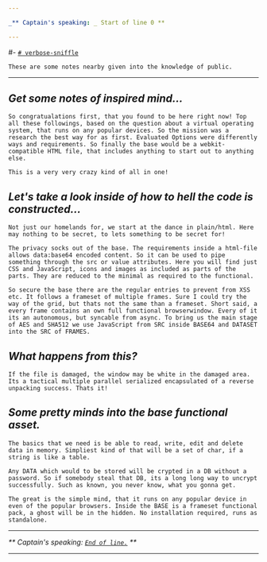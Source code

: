 ```yaml
---

_** Captain's speaking: _ Start of line 0 **

---
```


#- [`# verbose-sniffle`](./)

`These are some notes nearby given into the knowledge of public.`

 ---

## _Get some notes of inspired mind..._
`So congratualations first, that you found to be here right now! Top all these followings, based on the question about a virtual operating system, that runs on any popular devices. So the mission was a research the best way for as first. Evaluated Options were differently ways and requirements. So finally the base would be a webkit-compatible HTML file, that includes anything to start out to anything else.`

`This is a very very crazy kind of all in one!`

## _Let's take a look inside of how to hell the code is constructed..._

`Not just our homelands for, we start at the dance in plain/html. Here may nothing to be secret, to lets something to be secret for!`

`The privacy socks out of the base. The requirements inside a html-file allows data:base64 encoded content. So it can be used to pipe something through the src or value attributes. Here you will find just CSS and JavaScript, icons and images as included as parts of the parts. They are reduced to the minimal as required to the functional.`

`So secure the base there are the regular entries to prevent from XSS etc. It follows a frameset of multiple frames. Sure I could try the way of the grid, but thats not the same than a frameset. Short said, a every frame contains an own full functional browserwindow. Every of it its an autonomous, but syncable from async. To bring us the main stage of AES and SHA512 we use JavaScript from SRC inside BASE64 and DATASET into the SRC of FRAMES.`

## _What happens from this?_

`If the file is damaged, the window may be white in the damaged area. Its a tactical multiple parallel serialized encapsulated of a reverse unpacking success. Thats it!`

## _Some pretty minds into the base functional asset._

`The basics that we need is be able to read, write, edit and delete data in memory. Simpliest kind of that will be a set of char, if a string is like a table.`

`Any DATA which would to be stored will be crypted in a DB without a password. So if somebody steal that DB, its a long long way to uncrypt successfully. Such as known, you never know, what you gonna get.`

`The great is the simple mind, that it runs on any popular device in even of the popular browsers. Inside the BASE is a frameset functional pack, a ghost will be in the hidden. No installation required, runs as standalone.`

---

_** Captain's speaking: [`End of line.`](/Start/) **_

---
